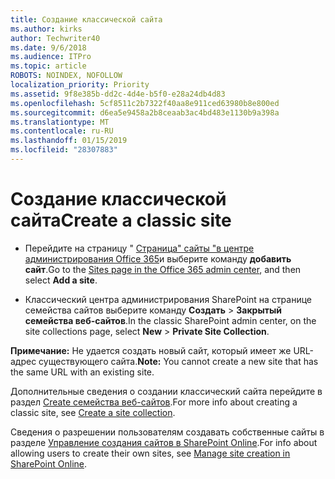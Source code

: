 ```yaml
---
title: Создание классической сайта
ms.author: kirks
author: Techwriter40
ms.date: 9/6/2018
ms.audience: ITPro
ms.topic: article
ROBOTS: NOINDEX, NOFOLLOW
localization_priority: Priority
ms.assetid: 9f8e385b-dd2c-4d4e-b5f0-e28a24db4d83
ms.openlocfilehash: 5cf8511c2b7322f40aa8e911ced63980b8e800ed
ms.sourcegitcommit: d6ea5e9458a2b8ceaab3ac4bd483e1130b9a398a
ms.translationtype: MT
ms.contentlocale: ru-RU
ms.lasthandoff: 01/15/2019
ms.locfileid: "28307883"
---
```

# <a name="create-a-classic-site"></a><span data-ttu-id="01693-102">Создание классической сайта</span><span class="sxs-lookup"><span data-stu-id="01693-102">Create a classic site</span></span>

- <span data-ttu-id="01693-103">Перейдите на страницу " [Страница" сайты "в центре администрирования Office 365](https://portal.office.com/adminportal/home#/SitesList)и выберите команду **добавить сайт**.</span><span class="sxs-lookup"><span data-stu-id="01693-103">Go to the [Sites page in the Office 365 admin center](https://portal.office.com/adminportal/home#/SitesList), and then select **Add a site**.</span></span> 
    
- <span data-ttu-id="01693-104">Классический центра администрирования SharePoint на странице семейства сайтов выберите команду **Создать** \> **Закрытый семейства веб-сайтов**.</span><span class="sxs-lookup"><span data-stu-id="01693-104">In the classic SharePoint admin center, on the site collections page, select **New** \> **Private Site Collection**.</span></span> 
    
 <span data-ttu-id="01693-105">**Примечание:** Не удается создать новый сайт, который имеет же URL-адрес существующего сайта.</span><span class="sxs-lookup"><span data-stu-id="01693-105">**Note:** You cannot create a new site that has the same URL with an existing site.</span></span> 
  
<span data-ttu-id="01693-106">Дополнительные сведения о создании классический сайта перейдите в раздел [Create семейства веб-сайтов](https://go.microsoft.com/fwlink/?linkid=866295).</span><span class="sxs-lookup"><span data-stu-id="01693-106">For more info about creating a classic site, see [Create a site collection](https://go.microsoft.com/fwlink/?linkid=866295).</span></span>
  
<span data-ttu-id="01693-107">Сведения о разрешении пользователям создавать собственные сайты в разделе [Управление создания сайтов в SharePoint Online](https://go.microsoft.com/fwlink/?linkid=866296).</span><span class="sxs-lookup"><span data-stu-id="01693-107">For info about allowing users to create their own sites, see [Manage site creation in SharePoint Online](https://go.microsoft.com/fwlink/?linkid=866296).</span></span>
  

